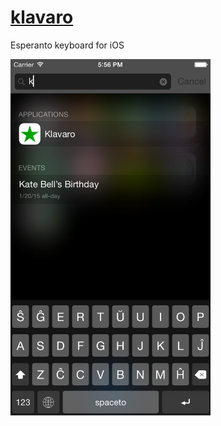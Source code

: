 # [klavaro](https://slava-sh.github.io/klavaro/)
Esperanto keyboard for iOS

<img alt="Screenshot" src="images/screenshot.png" width="320px">
